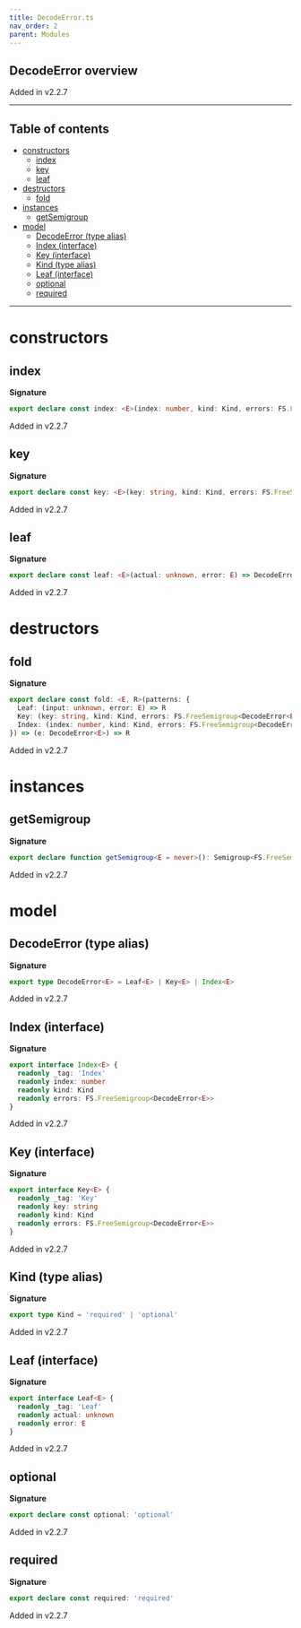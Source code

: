 ```yaml
---
title: DecodeError.ts
nav_order: 2
parent: Modules
---
```


## DecodeError overview

Added in v2.2.7

---

<h2 class="text-delta">Table of contents</h2>

- [constructors](#constructors)
  - [index](#index)
  - [key](#key)
  - [leaf](#leaf)
- [destructors](#destructors)
  - [fold](#fold)
- [instances](#instances)
  - [getSemigroup](#getsemigroup)
- [model](#model)
  - [DecodeError (type alias)](#decodeerror-type-alias)
  - [Index (interface)](#index-interface)
  - [Key (interface)](#key-interface)
  - [Kind (type alias)](#kind-type-alias)
  - [Leaf (interface)](#leaf-interface)
  - [optional](#optional)
  - [required](#required)

---

# constructors

## index

**Signature**

```ts
export declare const index: <E>(index: number, kind: Kind, errors: FS.FreeSemigroup<DecodeError<E>>) => DecodeError<E>
```

Added in v2.2.7

## key

**Signature**

```ts
export declare const key: <E>(key: string, kind: Kind, errors: FS.FreeSemigroup<DecodeError<E>>) => DecodeError<E>
```

Added in v2.2.7

## leaf

**Signature**

```ts
export declare const leaf: <E>(actual: unknown, error: E) => DecodeError<E>
```

Added in v2.2.7

# destructors

## fold

**Signature**

```ts
export declare const fold: <E, R>(patterns: {
  Leaf: (input: unknown, error: E) => R
  Key: (key: string, kind: Kind, errors: FS.FreeSemigroup<DecodeError<E>>) => R
  Index: (index: number, kind: Kind, errors: FS.FreeSemigroup<DecodeError<E>>) => R
}) => (e: DecodeError<E>) => R
```

Added in v2.2.7

# instances

## getSemigroup

**Signature**

```ts
export declare function getSemigroup<E = never>(): Semigroup<FS.FreeSemigroup<DecodeError<E>>>
```

Added in v2.2.7

# model

## DecodeError (type alias)

**Signature**

```ts
export type DecodeError<E> = Leaf<E> | Key<E> | Index<E>
```

Added in v2.2.7

## Index (interface)

**Signature**

```ts
export interface Index<E> {
  readonly _tag: 'Index'
  readonly index: number
  readonly kind: Kind
  readonly errors: FS.FreeSemigroup<DecodeError<E>>
}
```

Added in v2.2.7

## Key (interface)

**Signature**

```ts
export interface Key<E> {
  readonly _tag: 'Key'
  readonly key: string
  readonly kind: Kind
  readonly errors: FS.FreeSemigroup<DecodeError<E>>
}
```

Added in v2.2.7

## Kind (type alias)

**Signature**

```ts
export type Kind = 'required' | 'optional'
```

Added in v2.2.7

## Leaf (interface)

**Signature**

```ts
export interface Leaf<E> {
  readonly _tag: 'Leaf'
  readonly actual: unknown
  readonly error: E
}
```

Added in v2.2.7

## optional

**Signature**

```ts
export declare const optional: 'optional'
```

Added in v2.2.7

## required

**Signature**

```ts
export declare const required: 'required'
```

Added in v2.2.7
